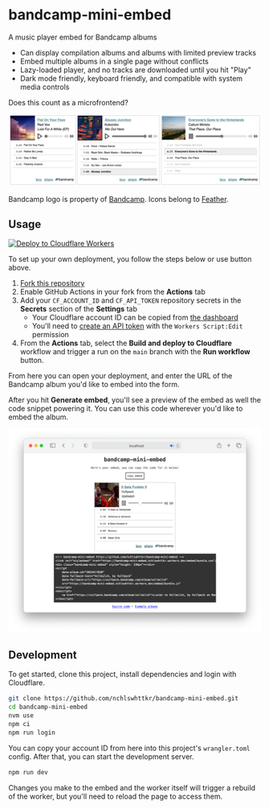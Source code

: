 # bandcamp-mini-embed

A music player embed for Bandcamp albums

- Can display compilation albums and albums with limited preview tracks
- Embed multiple albums in a single page without conflicts
- Lazy-loaded player, and no tracks are downloaded until you hit "Play"
- Dark mode friendly, keyboard friendly, and compatible with system media controls

Does this count as a microfrontend?

![Three music players sit side by side - each player shows an album cover, details about the current song, music controls, and a list of tracks](./screenshots/albums.png)

Bandcamp logo is property of [Bandcamp](https://bandcamp.com). Icons belong to [Feather](https://feathericons.com/).

## Usage

[![Deploy to Cloudflare Workers](https://deploy.workers.cloudflare.com/button)](https://deploy.workers.cloudflare.com/?url=https://github.com/nchlswhttkr/bandcamp-mini-embed)

To set up your own deployment, you follow the steps below or use button above.

1. [Fork this repository](https://github.com/nchlswhttkr/bandcamp-mini-embed/fork)
1. Enable GitHub Actions in your fork from the **Actions** tab
1. Add your `CF_ACCOUNT_ID` and `CF_API_TOKEN` repository secrets in the **Secrets** section of the **Settings** tab
   - Your Cloudflare account ID can be copied from [the dashboard](https://dash.cloudflare.com/?to=/:account/workers/overview)
   - You'll need to [create an API token](https://dash.cloudflare.com/profile/api-tokens) with the `Workers Script:Edit` permission
1. From the **Actions** tab, select the **Build and deploy to Cloudflare** workflow and trigger a run on the `main` branch with the **Run workflow** button.

From here you can open your deployment, and enter the URL of the Bandcamp album you'd like to embed into the form.

After you hit **Generate embed**, you'll see a preview of the embed as well the code snippet powering it. You can use this code wherever you'd like to embed the album.

![A preview embed, alongside a code block containing this embed's code](./screenshots/generate-embed.png)

## Development

To get started, clone this project, install dependencies and login with Cloudflare.

```sh
git clone https://github.com/nchlswhttkr/bandcamp-mini-embed.git
cd bandcamp-mini-embed
nvm use
npm ci
npm run login
```

You can copy your account ID from here into this project's `wrangler.toml` config. After that, you can start the development server.

```sh
npm run dev
```

Changes you make to the embed and the worker itself will trigger a rebuild of the worker, but you'll need to reload the page to access them.

<!--
TODO
 - https://botany.bandcamp.com/track/fourteen-45-tails
 - Support tracks rather than only albums
 - Document that player doesn't seem to play nice with constructor API
 - Check compatability with audio/source elements, fix console errors
 - Look for guidance on range input accessibility
 - Error handling if no tracks are streamable
 - Remove/resolve workaround with inconsistent seeking on Firefox
 - Fix album artwork appearing distorted on Safari (specify img width)
 -->

